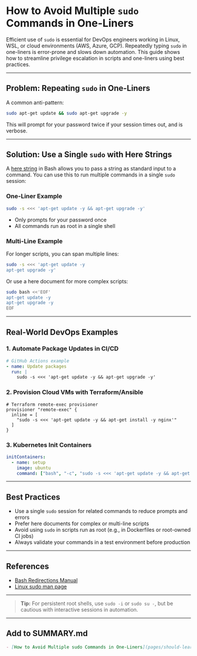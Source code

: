 # How to Avoid Multiple `sudo` Commands in One-Liners

Efficient use of `sudo` is essential for DevOps engineers working in Linux, WSL, or cloud environments (AWS, Azure, GCP). Repeatedly typing `sudo` in one-liners is error-prone and slows down automation. This guide shows how to streamline privilege escalation in scripts and one-liners using best practices.

---

## Problem: Repeating `sudo` in One-Liners

A common anti-pattern:

```bash
sudo apt-get update && sudo apt-get upgrade -y
```

This will prompt for your password twice if your session times out, and is verbose.

---

## Solution: Use a Single `sudo` with Here Strings

A [here string](https://www.gnu.org/software/bash/manual/html_node/Redirections.html) in Bash allows you to pass a string as standard input to a command. You can use this to run multiple commands in a single `sudo` session:

### One-Liner Example

```bash
sudo -s <<< 'apt-get update -y && apt-get upgrade -y'
```

- Only prompts for your password once
- All commands run as root in a single shell

### Multi-Line Example

For longer scripts, you can span multiple lines:

```bash
sudo -s <<< 'apt-get update -y
apt-get upgrade -y'
```

Or use a here document for more complex scripts:

```bash
sudo bash <<'EOF'
apt-get update -y
apt-get upgrade -y
EOF
```

---

## Real-World DevOps Examples

### 1. Automate Package Updates in CI/CD

```yaml
# GitHub Actions example
- name: Update packages
  run: |
    sudo -s <<< 'apt-get update -y && apt-get upgrade -y'
```

### 2. Provision Cloud VMs with Terraform/Ansible

```hcl
# Terraform remote-exec provisioner
provisioner "remote-exec" {
  inline = [
    "sudo -s <<< 'apt-get update -y && apt-get install -y nginx'"
  ]
}
```

### 3. Kubernetes Init Containers

```yaml
initContainers:
  - name: setup
    image: ubuntu
    command: ["bash", "-c", "sudo -s <<< 'apt-get update -y && apt-get install -y curl'"]
```

---

## Best Practices

- Use a single `sudo` session for related commands to reduce prompts and errors
- Prefer here documents for complex or multi-line scripts
- Avoid using `sudo` in scripts run as root (e.g., in Dockerfiles or root-owned CI jobs)
- Always validate your commands in a test environment before production

---

## References

- [Bash Redirections Manual](https://www.gnu.org/software/bash/manual/html_node/Redirections.html)
- [Linux sudo man page](https://man7.org/linux/man-pages/man8/sudo.8.html)

---

> **Tip:** For persistent root shells, use `sudo -i` or `sudo su -`, but be cautious with interactive sessions in automation.

---

## Add to SUMMARY.md

```markdown
- [How to Avoid Multiple sudo Commands in One-Liners](pages/should-learn/linux/os/how-to-avoid-multiple-sudo-commands-in-one-liners/README.md)
```
